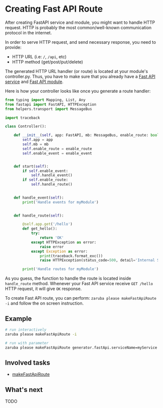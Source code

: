 # Creating Fast API Route

After creating FastAPI service and module, you might want to handle HTTP request. HTTP is probably the most common/well-known communication protocol in the internet.

In order to serve HTTP request, and send necessary response, you need to provide:

* HTTP URL (i.e: `/`, `/api`, etc)
* HTTP method (get/post/put/delete)

The generated HTTP URL handler (or route) is located at your module's controller.py.
Thus, you have to make sure that you already have a [Fast API service](creating-fast-api-service.md) and [Fast API module](creating-fast-api-module.md).

Here is how your controller looks like once you generate a route handler:

```python
from typing import Mapping, List, Any
from fastapi import FastAPI, HTTPException
from helpers.transport import MessageBus

import traceback

class Controller():

    def __init__(self, app: FastAPI, mb: MessageBus, enable_route: bool, enable_event: bool):
        self.app = app
        self.mb = mb
        self.enable_route = enable_route
        self.enable_event = enable_event


    def start(self):
        if self.enable_event:
            self.handle_event()
        if self.enable_route:
            self.handle_route()
    

    def handle_event(self):
        print('Handle events for myModule')
    

    def handle_route(self):

        @self.app.get('/hello')
        def get_hello():
            try:
                return 'OK'
            except HTTPException as error:
                raise error
            except Exception as error:
                print(traceback.format_exc()) 
                raise HTTPException(status_code=500, detail='Internal Server Error')

        print('Handle routes for myModule')
```

As you guess, the function to handle the route is located inside `handle_route` method. Whenever your Fast API service receive `GET /hello` HTTP request, it will give `OK` response.

To create Fast API route, you can perform: `zaruba please makeFastApiRoute -i` and follow the on screen instruction.

## Example

```sh
# run interactively
zaruba please makeFastApiRoute -i

# run with parameter
zaruba please makeFastApiRoute generator.fastApi.serviceName=myService generator.fastApi.moduleName=myModule generator.fastApi.httpMethod=get generator.fastApi.url='/hello'
```


## Involved tasks

* [makeFastApiRoute](tasks/makeFastApiRoute.md)


## What's next

TODO